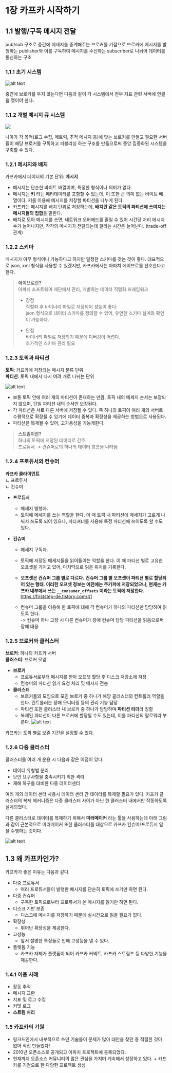 # 1장 카프카 시작하기

## 1.1 발행/구독 메시지 전달
pub/sub 구조로 중간에 메세지를 중계해주는 브로커를 기점으로 브로커에 메시지를 발행하는 publisher와 이를 구독하여 메시지를 수신하는 subscriber로 나뉘어 데이터를 통신하는 구조

### 1.1.1 초기 시스템
![alt text](image.png)

중간에 브로커를 두지 않는다면 다음과 같이 각 시스템에서 전부 지표 관련 서버에 연결을 맺어야 한다.

### 1.1.2 개별 메시지 큐 시스템
![](image-1.png)

나아가 각 목적(로그 수집, 메트릭, 추적 메시지 등)에 맞는 브로커를 만들고 필요한 서버들이 해당 브로커를 구독하고 퍼블리싱 하는 구조를 만듦으로써 중앙 집중화된 시스템을 구축할 수 있다.

### 1.2.1 메시지와 배치
카프카에서 데이터의 기본 단위: **메시지**
- 메시지는 단순한 바이트 배열이며, 특정한 형식이나 의미가 없다.
- 메시지는 **키** 라는 메타데이터를 포함할 수 있는데, 이 또한 큰 의미 없는 바이트 배열이다. 키를 이용해 메시지를 저장할 파티션을 나누게 된다.
- 카프카는 메시지를 배치 단위로 저장하는데, **배치란 같은 토픽의 파티션에 쓰여지는 메시지들의 집합**을 말한다.
- 배치로 모아 메시지를 쓰면, 네트워크 오버헤드를 줄일 수 있어 시간당 처리 메시지 수가 늘어나지만, 각각의 메시지가 전달되는데 걸리는 시간은 늘어난다. (trade-off 관계)

### 1.2.2 스키마
메시지가 아무 형식이나 가능하다고 하지만 일정한 스키마를 갖는 것이 좋다. 대표적으로 json, xml 형식을 사용할 수 있겠지만, 카프카에서는 아파치 에이브로를 선호한다고 한다.

> **에이브로란?**  
> 아파치 소프트웨어 재단에서 관리, 개발하는 데이터 직렬화 프레임워크
>- 장점  
> 직렬화 후 바이너리 파일로 저장되어 성능이 좋다.  
> json 형식으로 데이터 스키마를 정의할 수 있어, 유연한 스키마 설계와 확인이 가능하다.  
> 
> - 단점  
> 바이너리 파일로 저장되기 때문에 디버깅이 어렵다.  
> 추가적인 스키마 관리 필요

### 1.2.3 토픽과 파티션
**토픽**: 카프카에 저장되는 메시지 분류 단위  
**파티션**: 토픽 내에서 다시 여려 개로 나뉘는 단위

![alt text](image-2.png)
- 보통 토픽 안에 여러 개의 파티션이 존재하는 만큼, 토픽 내의 메세지 순서는 보장되지 않으며, 단일 파티션 내의 순서만 보장된다.
- 각 파티션은 서로 다른 서버에 저장될 수 있다. 즉 하나의 토픽이 여러 개의 서버로 수평적으로 확장될 수 있기에 데이터 중복과 확장성을 제공하는 방법으로 사용된다.
- 파티션은 복제될 수 있어, 고가용성을 가능케한다.

> **스트림이란?**  
> 하나의 토픽에 저장된 데이터로 간주.  
> 프로듀서 -> 컨슈머로의 하나의 데이터 흐름을 나타냄

### 1.2.4 프로듀서와 컨슈머
**카프카 클라이언트**  
ㄴ 프로듀서  
ㄴ 컨슈머

- **프로듀서**
  - 메세지 발행자. 
  - 토픽에 메세지를 쓰는 역할을 한다. 이 때 토픽 내 파티션에 메세지가 고르게 나눠서 쓰도록 되어 있으나, 파티셔너를 사용해 특정 파티션에 쓰이도록 할 수도 있다.
  
- **컨슈머**
  - 메세지 구독자.

  - 토픽에 저장된 메세지들을 읽어들이는 역할을 한다. 이 때 파티션 별로 고유한 오프셋을 가지고 있어, 마지막으로 읽은 위치를 기록한다.
  - **오프셋은 컨슈머 그룹 별로 다르다.** **컨슈머 그룹 별 오프셋이 파티션 별로 할당되어 있는 형태.
  이러한 오프셋 정보는 예전에는 주키퍼에 저장되었으나, 현재는 카프카 내부에서 쓰는 `__consumer_offsets` 이라는 토픽에 저장한다.** https://firststep-de.tistory.com/41
  - 컨슈머 그룹을 이용해 한 토픽에 대해 각 컨슈머가 하나의 파티션만 담당하여 읽도록 한다.  
  -> 컨슈머 하나 고장 시 다른 컨슈머가 장애 컨슈머 담당 파티션을 읽음으로써 장애 대응

### 1.2.5 브로커와 클러스터
**브로커**: 하나의 카프카 서버  
**클러스터**: 브로커 모임

- **브로커**
  - 프로듀서로부터 메시지를 받아 오프셋 할당 후 디스크 저장소에 저장
  - 컨슈머의 파티션 읽기 요청 처리 및 메시지 전송
- **클러스터**
  - 브로커들의 모임으로 모인 브로커 중 하나가 해당 클러스터의 컨트롤러 역할을 한다. 컨트롤러는 장애 모니터링 등의 관리 기능 담당
  - 파티션 또한 클러스터 내 브로커 중 하나가 담당하며 **파티션 리더**라 칭함 
  - 복제된 파티션이 다른 브로커에 할당될 수도 있는데, 이를 파티션의 팔로워라 부른다.
  ![alt text](image-3.png)

카프카는 토픽 별로 보존 기간을 설정할 수 있다.  

### 1.2.6 다중 클러스터
클러스터를 여러 개 운용 시 다음과 같은 이점이 있다.
- 데이터 유형별 분리
- 보안 요구사항을 충족시키기 위한 격리
- 재해 복구를 대비한 다중 데이터센터

여러 개의 데이터 센터 사용시 데이터 센터 간 데이터를 복제할 필요가 있다. 카프카 클러스터의 복제 메커니즘은 다중 클러스터 사이가 아닌 한 클러스터 내에서만 작동하도록 설계되었다.

다른 클러스터로 데이터를 복제하기 위해서 **미러메이커** 라는 툴을 사용하는데 아래 그림과 같이 근본적으로 미러메이커 또한 클러스터를 대상으로 카프카 컨슈머/프로듀서 일을 수행하는 것이다.

![alt text](image-4.png)

## 1.3 왜 카프카인가?
카프카가 좋은 이유는 다음과 같다.
- 다중 프로듀서
  - 여러 프로듀서들이 발행한 메시지를 단순히 토픽에 쓰기만 하면 된다. 
- 다중 컨슈머
  - 구독한 토픽으로부터 프로듀서가 쓴 메시지를 읽기만 하면 된다.
- 디스크 기반 보존
  - 디스크에 메시지를 저장하기 때문에 실시간으로 읽을 필요가 없다.
- 확장성
  - 뛰어난 확장성을 제공한다.
- 고성능
  - 앞서 설명한 특징들로 인해 고성능을 낼 수 있다.
- 플랫폼 기능
  - 카프카 자체가 플랫폼이 되어 카프카 커넥트, 카프카 스트림즈 등 다양한 기능을 제공한다.

### 1.4.1 이용 사례
- 활동 추적
- 메시지 교환
- 지표 및 로그 수집
- 커밋 로그
- **스트림 처리**

### 1.5 카프카의 기원
- 링크드인에서 내부적으로 쓰던 기술들이 문제가 많아 대안을 찾던 중 적절한 것이 없어 직접 만들었다!
- 2010년 오픈소스로 공개되고 아파치 프로젝트에 등록되었다.
- 현재까지 오픈소스 커뮤니티의 많은 관심을 가지며 계속해서 성장하고 있다. + 카프카를 기점으로 한 다양한 프로젝트 생성
